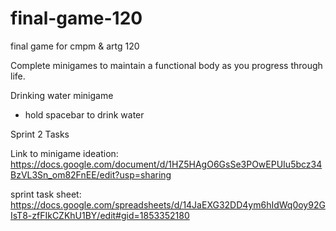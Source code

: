 # final-game-120

final game for cmpm &amp; artg 120

Complete minigames to maintain a functional body as you progress through life.


Drinking water minigame
  - hold spacebar to drink water

Sprint 2 Tasks

Link to minigame ideation: https://docs.google.com/document/d/1HZ5HAgO6GsSe3POwEPUIu5bcz34BzVL3Sn_om82FnEE/edit?usp=sharing

sprint task sheet: https://docs.google.com/spreadsheets/d/14JaEXG32DD4ym6hIdWq0oy92GIsT8-zfFIkCZKhU1BY/edit#gid=1853352180
